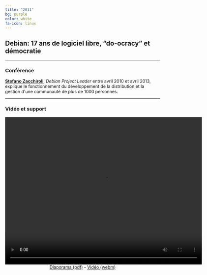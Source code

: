 ```yaml
---
title: "2011"
bg: purple
color: white
fa-icon: linux
---
```


## Debian: 17 ans de logiciel libre, “do-ocracy” et démocratie

-------------------------

### Conférence

**[Stefano Zacchiroli](https://upsilon.cc/~zack/)**, *Debian Project Leader* entre avril 2010 et avril 2013, explique le fonctionnement du développement de la distribution et la gestion d'une communauté de plus de 1000 personnes.

-------------------------

### Vidéo et support

<center>
<video width="640" height="480" controls="controls">
<source src="http://conference.minet.net/resources/2011/zacchiroli-minet-2011.mp4" type="video/mp4" />
<source src="http://conference.minet.net/resources/2011/zacchiroli-minet-2011.webm" type="video/webm" />Un lien de téléchargement est disponible ci-dessous.
</video>
<br>
<a href="http://conference.minet.net/resources/2011/slides-debian-2011.pdf">Diaporama (pdf)</a> - <a href="http://conference.minet.net/resources/2011/zacchiroli-minet-2011.webm">Vidéo (webm)</a>

</center>

